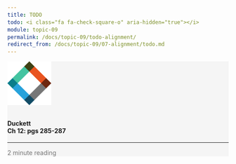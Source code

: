 ```yaml
---
title: TODO
todo: <i class="fa fa-check-square-o" aria-hidden="true"></i>
module: topic-09
permalink: /docs/topic-09/todo-alignment/
redirect_from: /docs/topic-09/07-alignment/todo.md
---
```


<div class="row text-center">
  <div class="col-lg-4">
    <div class="bs-component">
      <div class="list-group">
        <div class="list-group-item" style="background-color: #F5F5F5">
          <img src="../img/hw-icon-duckett.svg" style="max-height: 100px; margin: auto; margin-bottom: 10px;" />
          <h4 class="list-group-item-heading">Duckett<br />Ch 12: pgs 285-287</h4>
          <hr>
          <p class="list-group-item-text" style="color: #777;"><i class="fa fa-clock-o" aria-hidden="true"></i> 2 minute reading</p>
        </div>
      </div>
    </div>
  </div>
</div>
